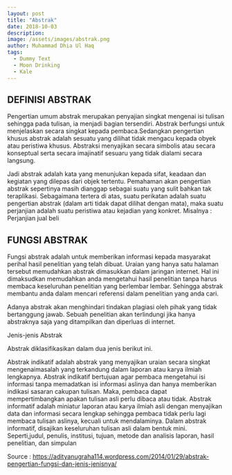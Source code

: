 ```yaml
---
layout: post
title: "Abstrak"
date: 2018-10-03
description: 
image: /assets/images/abstrak.png
author: Muhammad Dhia Ul Haq
tags: 
  - Dummy Text
  - Moon Drinking
  - Kale
---
```

## DEFINISI ABSTRAK

Pengertian umum abstrak merupakan penyajian singkat mengenai isi tulisan sehingga pada tulisan, ia menjadi bagian tersendiri. Abstrak berfungsi untuk menjelaskan secara singkat kepada pembaca.Sedangkan pengertian khusus abstrak adalah sesuatu yang dilihat tidak mengacu kepada obyek atau peristiwa khusus. Abstraksi menyajikan secara simbolis atau secara konseptual serta secara imajinatif sesuaru yang tidak dialami secara langsung.

Jadi abstrak adalah kata yang menunjukan kepada sifat, keadaan dan kegiatan yang dilepas dari objek tertentu. Pemahaman akan pengertian abstrak sepertinya masih dianggap sebagai suatu yang sulit bahkan tak teraplikasi. Sebagaimana tertera di atas, suatu perikatan adalah suatu pengertian abstrak (dalam arti tidak dapat dilihat dengan mata), maka suatu perjanjian adalah suatu peristiwa atau kejadian yang konkret. Misalnya : Perjanjian jual beli

## FUNGSI ABSTRAK

Fungsi abstrak adalah untuk memberikan informasi kepada masyarakat perihal hasil penelitian yang telah dibuat. Uraian yang hanya satu halaman tersebut memudahkan abstrak dimasukkan dalam jaringan internet. Hal ini dimaksudkan memudahkan anda mengetahui hasil penelitian tanpa harus membaca keseluruhan penelitian yang berlembar lembar. Sehingga abstrak membantu anda dalam mencari referensi dalam penelitian yang anda cari.

Adanya abstrak akan menghindari tindakan plagiasi oleh pihak yang tidak bertanggung jawab. Sebuah penelitian akan terlindungi jika hanya abstraknya saja yang ditampilkan dan diperluas di internet.

Jenis-jenis Abstrak

Abstrak diklasifikasikan dalam dua jenis berikut ini.

Abstrak indikatif adalah abstrak yang menyajikan uraian secara singkat mengenaimasalah yang terkandung dalam laporan atau karya ilmiah lengkapnya. Abstrak indikatif bertujuan agar pembaca mengetahui isi informasi tanpa memadatkan isi informasi aslinya dan hanya memberikan indikasi sasaran cakupan tulisan. Maka, pembaca dapat mempertimbangkan apakan tulisan asli perlu dibaca atau tidak.
Abstrak informatif adalah miniatur laporan atau karya ilmiah asli dengan menyajikan data dan informasi secara lengkap sehingga pembaca tidak perlu lagi membaca tulisan aslinya, kecuali untuk mendalaminya. Dalam abstrak informatif, disajikan keseluruhan tulisan asli dalam bentuk mini. Seperti,judul, penulis, institusi, tujuan, metode dan analisis laporan, hasil penelitian, dan simpulan

Source : https://adityanugraha114.wordpress.com/2014/01/29/abstrak-pengertian-fungsi-dan-jenis-jenisnya/